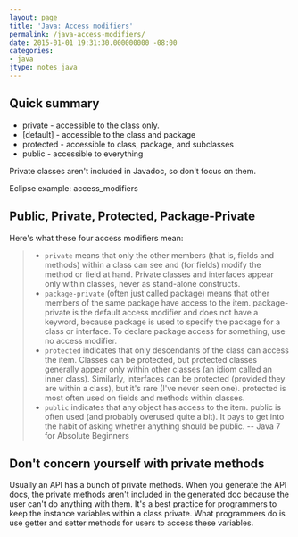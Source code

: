 ```yaml
---
layout: page
title: 'Java: Access modifiers'
permalink: /java-access-modifiers/
date: 2015-01-01 19:31:30.000000000 -08:00
categories:
- java
jtype: notes_java
---
```


## Quick summary

* private - accessible to the class only.
* [default] - accessible to the class and package
* protected - accessible to class, package, and subclasses
* public - accessible to everything

Private classes aren't included in Javadoc, so don't focus on them.

Eclipse example: access_modifiers

## Public, Private, Protected, Package-Private

Here's what these four access modifiers mean:

> * `private` means that only the other members (that is, fields and methods) within a class can see and (for fields) modify the method or field at hand. Private classes and interfaces appear only within classes, never as stand-alone constructs.
> * `package-private` (often just called package) means that other members of the same package have access to the item. package-private is the default access modifier and does not have a keyword, because package is used to specify the package for a class or interface. To declare package access for something, use no access modifier.
> * `protected` indicates that only descendants of the class can access the item. Classes can be protected, but protected classes generally appear only within other classes (an idiom called an inner class). Similarly, interfaces can be protected (provided they are within a class), but it's rare (I've never seen one). protected is most often used on fields and methods within classes.
> * `public` indicates that any object has access to the item. public is often used (and probably overused quite a bit). It pays to get into the habit of asking whether anything should be public.
>      -- Java 7 for Absolute Beginners

## Don't concern yourself with private methods

Usually an API has a bunch of private methods. When you generate the API docs, the private methods aren't included in the generated doc because the user can't do anything with them. It's a best practice for programmers to keep the instance variables within a class private. What programmers do is use getter and setter methods for users to access these variables.